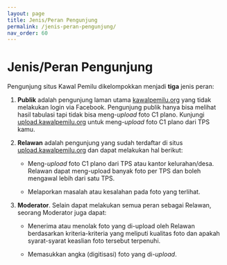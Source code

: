 ```yaml
---
layout: page
title: Jenis/Peran Pengunjung
permalink: /jenis-peran-pengunjung/
nav_order: 60
---
```


# Jenis/Peran Pengunjung

Pengunjung situs Kawal Pemilu dikelompokkan menjadi **tiga** jenis peran:

1. **Publik** adalah pengunjung laman utama
   [kawalpemilu.org](https://kawalpemilu.org) yang tidak melakukan
   login via Facebook. Pengunjung publik hanya bisa melihat hasil tabulasi tapi
   tidak bisa meng-*upload* foto C1 plano. Kunjungi
   [upload.kawalpemilu.org](https://upload.kawalpemilu.org) untuk meng-*upload*
   foto C1 plano dari TPS kamu.

2. **Relawan** adalah pengunjung yang sudah terdaftar di situs
   [upload.kawalpemilu.org](https://upload.kawalpemilu.org) dan dapat melakukan
   hal berikut:

   * Meng-*upload* foto C1 plano dari TPS atau kantor kelurahan/desa.
     Relawan dapat meng-upload banyak foto per TPS dan boleh mengawal lebih
     dari satu TPS.

   * Melaporkan masalah atau kesalahan pada foto yang terlihat.

3. **Moderator**. Selain dapat melakukan semua peran sebagai Relawan, seorang
   Moderator juga dapat:

   * Menerima atau menolak foto yang di-upload oleh Relawan berdasarkan
     kriteria-kriteria yang meliputi kualitas foto dan apakah syarat-syarat
     keaslian foto tersebut terpenuhi.

   * Memasukkan angka (digitisasi) foto yang di-*upload*.

